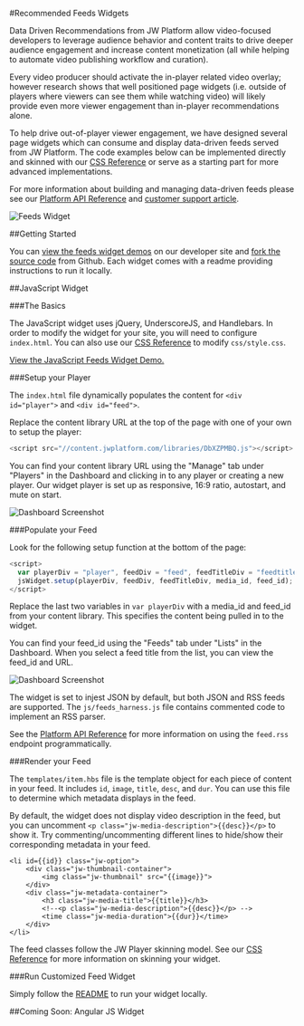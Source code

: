 #Recommended Feeds Widgets

Data Driven Recommendations from JW Platform allow video-focused developers to leverage audience behavior and content traits to drive deeper audience engagement and increase content monetization (all while helping to automate video publishing workflow and curation). 

Every video producer should activate the in-player related video overlay; however research shows that well positioned page widgets (i.e. outside of players where viewers can see them while watching video) will likely provide even more viewer engagement than in-player recommendations alone. 

To help drive out-of-player viewer engagement, we have designed several page widgets which can consume and display data-driven feeds served from JW Platform. The code examples below can be implemented directly and skinned with our [CSS Reference](/building_your_site/widgets/feeds_widget_css_reference.md) or serve as a starting part for more advanced implementations. 

For more information about building and managing data-driven feeds please see our [Platform API Reference](//developer.jwplayer.com/jw-platform/reference/v1/urls/feeds.html) and [customer support article](//support.jwplayer.com/customer/en/portal/articles/2383600-building-managing-data-driven-feeds).

![Feeds Widget](/images/feeds-widget.png)

##Getting Started

You can [view the feeds widget demos](//developer.jwplayer.com/jw-player/demos/customization/) on our developer site and [fork the source code](//github.com/jwplayer/jwdeveloper-demos/tree/master/demos/customization/) from Github. Each widget comes with a readme providing instructions to run it locally.

##JavaScript Widget

###The Basics

The JavaScript widget uses jQuery, UnderscoreJS, and Handlebars. In order to modify the widget for your site, you will need to configure `index.html`. You can also use our [CSS Reference](/building_your_site/widgets/feeds_widget_css_reference.md) to modify `css/style.css`.

[View the JavaScript Feeds Widget Demo.](//developer.jwplayer.com/jw-player/demos/customization/feeds-js/)

###Setup your Player

The `index.html` file dynamically populates the content for `<div id="player">` and `<div id="feed">`.

Replace the content library URL at the top of the page with one of your own to setup the player:

```javascript
<script src="//content.jwplatform.com/libraries/DbXZPMBQ.js"></script>
```

You can find your content library URL using the "Manage" tab under "Players" in the Dashboard and clicking in to any player or creating a new player. Our widget player is set up as responsive, 16:9 ratio, autostart, and mute on start.

![Dashboard Screenshot](/images/feeds-content-url.png)

###Populate your Feed

Look for the following setup function at the bottom of the page:

```javascript
<script>
  var playerDiv = "player", feedDiv = "feed", feedTitleDiv = "feedtitle", media_id = "uNXCVIsW", feed_id = "Xw0oaD4q";
  jsWidget.setup(playerDiv, feedDiv, feedTitleDiv, media_id, feed_id);
</script>
```

Replace the last two variables in `var playerDiv` with a media_id and feed_id from your content library. This specifies the content being pulled in to the widget.

You can find your feed_id using the "Feeds" tab under "Lists" in the Dashboard. When you select a feed title from the list, you can view the feed_id and URL.

![Dashboard Screenshot](/images/feeds-dashboard.png)

The widget is set to injest JSON by default, but both JSON and RSS feeds are supported. The `js/feeds_harness.js` file contains commented code to implement an RSS parser.

See the [Platform API Reference](//developer.jwplayer.com/jw-platform/reference/v1/urls/feeds.html) for more information on using the `feed.rss` endpoint programmatically.

###Render your Feed

The `templates/item.hbs` file is the template object for each piece of content in your feed. It includes `id`, `image`, `title`, `desc`, and `dur`. You can use this file to determine which metadata displays in the feed.

By default, the widget does not display video description in the feed, but you can uncomment `<p class="jw-media-description">{{desc}}</p>` to show it. Try commenting/uncommenting different lines to hide/show their corresponding metadata in your feed.

	<li id={{id}} class="jw-option">
		<div class="jw-thumbnail-container">
			<img class="jw-thumbnail" src="{{image}}">
		</div>
		<div class="jw-metadata-container">
			<h3 class="jw-media-title">{{title}}</h3>
			<!--<p class="jw-media-description">{{desc}}</p> -->
			<time class="jw-media-duration">{{dur}}</time>
		</div>
	</li>

The feed classes follow the JW Player skinning model. See our [CSS Reference](/building_your_site/widgets/feeds_widget_css_reference.md) for more information on skinning your widget. 

###Run Customized Feed Widget

Simply follow the [README](//github.com/jwplayer/jwdeveloper-demos/tree/master/demos/customization/feeds-js/README.md) to run your widget locally.

##Coming Soon: Angular JS Widget